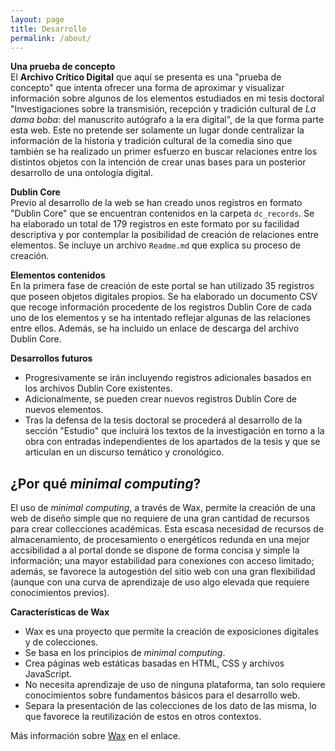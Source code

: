 ```yaml
---
layout: page
title: Desarrollo
permalink: /about/
---
```


**Una prueba de concepto**   
El **Archivo Crítico Digital** que aquí se presenta es una "prueba de concepto" que intenta ofrecer una forma de aproximar y visualizar información sobre algunos de los elementos estudiados en mi tesis doctoral "Investigaciones sobre la transmisión, recepción y tradición cultural de _La dama boba_: del manuscrito autógrafo a la era digital", de la que forma parte esta web. Este no pretende ser solamente un lugar donde centralizar la información de la historia y tradición cultural de la comedia sino que también se ha realizado un primer esfuerzo en buscar relaciones entre los distintos objetos con la intención de crear unas bases para un posterior desarrollo de una ontología digital.

**Dublin Core**  
Previo al desarrollo de la web se han creado unos registros en formato "Dublin Core" que se encuentran contenidos en la carpeta `dc_records`. Se ha elaborado un total de 179 registros en este formato por su facilidad descriptiva y por contemplar la posibilidad de creación de relaciones entre elementos. Se incluye un archivo `Readme.md` que explica su proceso de creación.

**Elementos contenidos**  
En la primera fase de creación de este portal se han utilizado 35 registros que poseen objetos digitales propios. Se ha elaborado un documento CSV que recoge información procedente de los registros Dublin Core de cada uno de los elementos y se ha intentado reflejar algunas de las relaciones entre ellos. Además, se ha incluido un enlace de descarga del archivo Dublin Core.

**Desarrollos futuros**
- Progresivamente se irán incluyendo registros adicionales basados en los archivos Dublin Core existentes.
- Adicionalmente, se pueden crear nuevos registros Dublin Core de nuevos elementos.
- Tras la defensa de la tesis doctoral se procederá al desarrollo de la sección "Estudio" que incluirá los textos de la investigación en torno a la obra con entradas independientes de los apartados de la tesis y que se articulan en un discurso temático y cronológico.

## ¿Por qué _minimal computing_?

El uso de _minimal computing_, a través de Wax, permite la creación de una web de diseño simple que no requiere de una gran cantidad de recursos para crear collecciones académicas. Esta escasa necesidad de recursos de almacenamiento, de procesamiento o energéticos redunda en una mejor accsibilidad a al portal donde se dispone de forma concisa y simple la información; una mayor estabilidad para conexiones con acceso limitado; además, se favorece la autogestión del sitio web con una gran flexibilidad (aunque con una curva de aprendizaje de uso algo elevada que requiere conocimientos previos).


**Características de Wax**
- Wax es una proyecto que permite la creación de exposiciones digitales y de colecciones.
- Se basa en los principios de _minimal computing_.
- Crea páginas web estáticas basadas en HTML, CSS y archivos JavaScript.
- No necesita aprendizaje de uso de ninguna plataforma, tan solo requiere conocimientos sobre fundamentos básicos para el desarrollo web.
- Separa la presentación de las colecciones de los dato de las misma, lo que favorece la reutilización de estos en otros contextos.

Más información sobre [Wax](https://minicomp.github.io/wax/about/) en el enlace.
